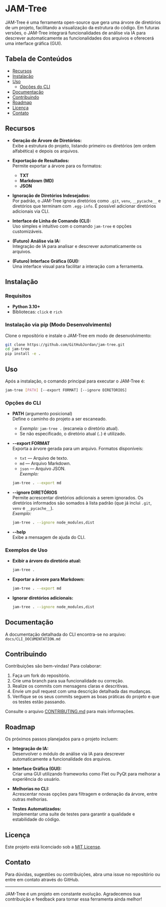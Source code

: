 # JAM-Tree

JAM-Tree é uma ferramenta open-source que gera uma árvore de diretórios de um projeto, facilitando a visualização da estrutura do código. Em futuras versões, o JAM-Tree integrará funcionalidades de análise via IA para descrever automaticamente as funcionalidades dos arquivos e oferecerá uma interface gráfica (GUI).

## Tabela de Conteúdos

- [Recursos](#recursos)
- [Instalação](#instalação)
- [Uso](#uso)
  - [Opções do CLI](#opções-do-cli)
- [Documentação](#documentação)
- [Contribuindo](#contribuindo)
- [Roadmap](#roadmap)
- [Licença](#licença)
- [Contato](#contato)

## Recursos

- **Geração de Árvore de Diretórios:**  
  Exibe a estrutura do projeto, listando primeiro os diretórios (em ordem alfabética) e depois os arquivos.

- **Exportação de Resultados:**  
  Permite exportar a árvore para os formatos:
  - **TXT**
  - **Markdown (MD)**
  - **JSON**

- **Ignoração de Diretórios Indesejados:**  
  Por padrão, o JAM-Tree ignora diretórios como `.git`, `venv`, `__pycache__` e diretórios que terminam com `.egg-info`. É possível adicionar diretórios adicionais via CLI.

- **Interface de Linha de Comando (CLI):**  
  Uso simples e intuitivo com o comando `jam-tree` e opções customizáveis.

- **(Futuro) Análise via IA:**  
  Integração de IA para analisar e descrever automaticamente os arquivos.

- **(Futuro) Interface Gráfica (GUI):**  
  Uma interface visual para facilitar a interação com a ferramenta.

## Instalação

### Requisitos

- **Python 3.10+**
- Bibliotecas: `click` e `rich`

### Instalação via pip (Modo Desenvolvimento)

Clone o repositório e instale o JAM-Tree em modo de desenvolvimento:

```bash
git clone https://github.com/GitHubJordan/jam-tree.git
cd jam-tree
pip install -e .
```

## Uso

Após a instalação, o comando principal para executar o JAM-Tree é:

```bash
jam-tree [PATH] [--export FORMAT] [--ignore DIRETÓRIOS]
```

### Opções do CLI

- **PATH** (argumento posicional)  
  Define o caminho do projeto a ser escaneado.  
  - *Exemplo:* `jam-tree .` (escaneia o diretório atual).  
  - Se não especificado, o diretório atual (`.`) é utilizado.

- **--export FORMAT**  
  Exporta a árvore gerada para um arquivo. Formatos disponíveis:
  - `txt` — Arquivo de texto.
  - `md` — Arquivo Markdown.
  - `json` — Arquivo JSON.  
  *Exemplo:*  
  ```bash
  jam-tree . --export md
  ```

- **--ignore DIRETÓRIOS**  
  Permite acrescentar diretórios adicionais a serem ignorados. Os diretórios informados são somados à lista padrão (que já inclui `.git`, `venv` e `__pycache__`).  
  *Exemplo:*  
  ```bash
  jam-tree . --ignore node_modules,dist
  ```

- **--help**  
  Exibe a mensagem de ajuda do CLI.

### Exemplos de Uso

- **Exibir a árvore do diretório atual:**

  ```bash
  jam-tree .
  ```

- **Exportar a árvore para Markdown:**

  ```bash
  jam-tree . --export md
  ```

- **Ignorar diretórios adicionais:**

  ```bash
  jam-tree . --ignore node_modules,dist
  ```

## Documentação

A documentação detalhada do CLI encontra-se no arquivo:  
`docs/CLI_DOCUMENTATION.md`

## Contribuindo

Contribuições são bem-vindas! Para colaborar:

1. Faça um fork do repositório.
2. Crie uma branch para sua funcionalidade ou correção.
3. Realize os commits com mensagens claras e descritivas.
4. Envie um pull request com uma descrição detalhada das mudanças.
5. Verifique se os seus commits seguem as boas práticas do projeto e que os testes estão passando.

Consulte o arquivo [CONTRIBUTING.md](CONTRIBUTING.md) para mais informações.

## Roadmap

Os próximos passos planejados para o projeto incluem:

- **Integração de IA:**  
  Desenvolver o módulo de análise via IA para descrever automaticamente a funcionalidade dos arquivos.

- **Interface Gráfica (GUI):**  
  Criar uma GUI utilizando frameworks como Flet ou PyQt para melhorar a experiência do usuário.

- **Melhorias no CLI:**  
  Acrescentar novas opções para filtragem e ordenação da árvore, entre outras melhorias.

- **Testes Automatizados:**  
  Implementar uma suíte de testes para garantir a qualidade e estabilidade do código.

## Licença

Este projeto está licenciado sob a [MIT License](LICENSE).

## Contato

Para dúvidas, sugestões ou contribuições, abra uma issue no repositório ou entre em contato através do GitHub.

---

JAM-Tree é um projeto em constante evolução. Agradecemos sua contribuição e feedback para tornar essa ferramenta ainda melhor!